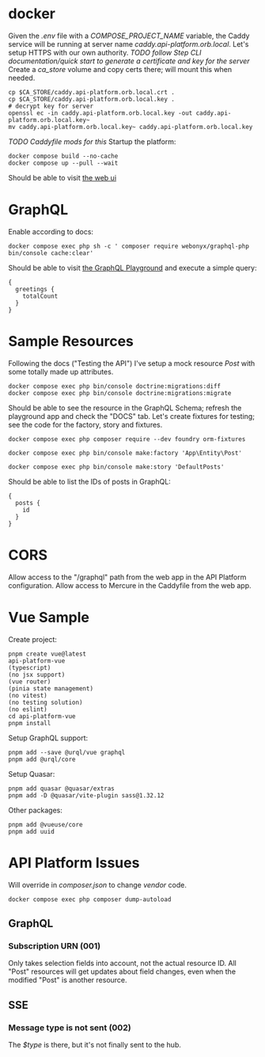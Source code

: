 # docker
Given the _.env_ file with a _COMPOSE_PROJECT_NAME_ variable, the Caddy service will be running at server name _caddy.api-platform.orb.local_. Let's setup HTTPS with our own authority.
*TODO follow Step CLI documentation/quick start to generate a certificate and key for the server*
Create a _ca_store_ volume and copy certs there; will mount this when needed.
```
cp $CA_STORE/caddy.api-platform.orb.local.crt .
cp $CA_STORE/caddy.api-platform.orb.local.key .
# decrypt key for server
openssl ec -in caddy.api-platform.orb.local.key -out caddy.api-platform.orb.local.key~
mv caddy.api-platform.orb.local.key~ caddy.api-platform.orb.local.key
```
*TODO Caddyfile mods for this*
Startup the platform:
```
docker compose build --no-cache
docker compose up --pull --wait
```
Should be able to visit [the web ui](https://caddy.api-platform.orb.local) 
# GraphQL
Enable according to docs:
```
docker compose exec php sh -c ' composer require webonyx/graphql-php bin/console cache:clear'
```
Should be able to visit [the GraphQL Playground](https://caddy.api-platform.orb.local/graphql/graphql_playground) and execute a simple query:
```
{
  greetings {
    totalCount
  }
}
```
# Sample Resources
Following the docs ("Testing the API") I've setup a mock resource _Post_ with some totally made up attributes.
```
docker compose exec php bin/console doctrine:migrations:diff
docker compose exec php bin/console doctrine:migrations:migrate
```
Should be able to see the resource in the GraphQL Schema; refresh the playground app and check the "DOCS" tab.
Let's create fixtures for testing; see the code for the factory, story and fixtures.
```
docker compose exec php composer require --dev foundry orm-fixtures
```
```
docker compose exec php bin/console make:factory 'App\Entity\Post'
```
```
docker compose exec php bin/console make:story 'DefaultPosts'
```
Should be able to list the IDs of posts in GraphQL:
```
{
  posts {
    id
  }
}
```
# CORS
Allow access to the "/graphql" path from the web app in the API Platform configuration. Allow access to Mercure in the Caddyfile from the web app.
# Vue Sample
Create project:
```
pnpm create vue@latest
api-platform-vue
(typescript)
(no jsx support)
(vue router)
(pinia state management)
(no vitest)
(no testing solution)
(no eslint)
cd api-platform-vue
pnpm install
```
Setup GraphQL support:
```
pnpm add --save @urql/vue graphql
pnpm add @urql/core
```
Setup Quasar:
```
pnpm add quasar @quasar/extras
pnpm add -D @quasar/vite-plugin sass@1.32.12
```
Other packages:
```
pnpm add @vueuse/core
pnpm add uuid
```
# API Platform Issues
Will override in _composer.json_ to change _vendor_ code.
```
docker compose exec php composer dump-autoload
```
## GraphQL
### Subscription URN (001)
Only takes selection fields into account, not the actual resource ID. All "Post" resources will get updates about field changes, even when the modified "Post" is another resource.
## SSE
### Message type is not sent (002)
The _$type_ is there, but it's not finally sent to the hub.
